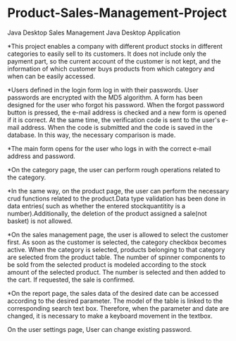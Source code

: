 # Product-Sales-Management-Project

Java Desktop Sales Management Java Desktop Application

*This project enables a company with different product stocks in different categories to easily sell to its customers. It does not include only the payment part, so the current account of the customer is not kept, and the information of which customer buys products from which category and when can be easily accessed.

*Users defined in the login form log in with their passwords. User passwords are encrypted with the MD5 algorithm. A form has been designed for the user who forgot his password. When the forgot password button is pressed, the e-mail address is checked and a new form is opened if it is correct. At the same time, the verification code is sent to the user's e-mail address. When the code is submitted and the code is saved in the database. In this way, the necessary comparison is made.

*The main form opens for the user who logs in with the correct e-mail address and password.

*On the category page, the user can perform rough operations related to the category.

*In the same way, on the product page, the user can perform the necessary crud functions related to the product.Data type validation has been done in data entries( such as whether the entered stockquantitity is a number).Additionally, the deletion of the product assigned a sale(not basket) is not allowed.

*On the sales management page, the user is allowed to select the customer first. As soon as the customer is selected, the category checkbox becomes active. When the category is selected, products belonging to that category are selected from the product table. The number of spinner components to be sold from the selected product is modeled according to the stock amount of the selected product. The number is selected and then added to the cart. If requested, the sale is confirmed.

*On the report page, the sales data of the desired date can be accessed according to the desired parameter. The model of the table is linked to the corresponding search text box. Therefore, when the parameter and date are changed, it is necessary to make a keyboard movement in the textbox.

On the user settings page, User can change existing password.
